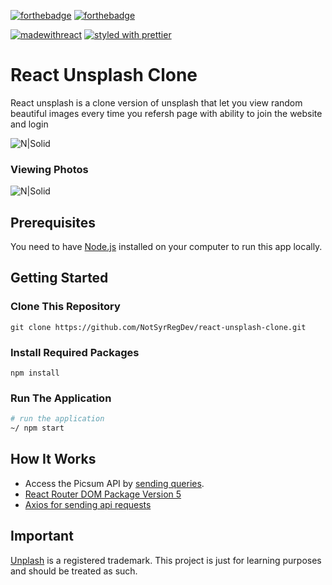[![forthebadge](https://forthebadge.com/images/badges/made-with-javascript.svg)](https://forthebadge.com) [![forthebadge](https://forthebadge.com/images/badges/uses-css.svg)](https://forthebadge.com) 

[![madewithreact](https://img.shields.io/badge/madewith-react-green.svg)](https://reactjs.org/) [![styled with prettier](https://img.shields.io/badge/styled_with-prettier-ff69b4.svg)](https://github.com/prettier/prettier)

# React Unsplash Clone

React unsplash is a clone version of unsplash that let you view random beautiful images every time you refersh page with ability to join the website and login



![N|Solid](https://i.ibb.co/bRGmy8b/Unsplash-Img.png)


### Viewing Photos

![N|Solid](https://i.ibb.co/cY3LVnK/Unsplash-Photos-Area.png)


## Prerequisites

You need to have [Node.js](https://nodejs.org/) installed on your computer to run this app locally.

## Getting Started

### Clone This Repository

```
git clone https://github.com/NotSyrRegDev/react-unsplash-clone.git
```

### Install Required Packages

```
npm install 
```

### Run The Application

```sh
# run the application
~/ npm start

```

## How It Works 
- Access the Picsum API by [sending queries](https://picsum.photos/).
- [React Router DOM Package Version 5](https://v5.reactrouter.com/web/guides/quick-start)
- [Axios for sending api requests](https://www.npmjs.com/package/axios)

## Important 

[Unplash](https://unsplash.com) is a registered trademark. This project is just for learning purposes and should be treated as such.

